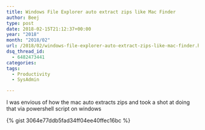 ```yaml
---
title: Windows File Explorer auto extract zips like Mac Finder
author: Beej
type: post
date: 2018-02-15T21:12:37+00:00
year: "2018"
month: "2018/02"
url: /2018/02/windows-file-explorer-auto-extract-zips-like-mac-finder.html
dsq_thread_id:
  - 6482473441
categories:
tags:
  - Productivity
  - SysAdmin

---
```

I was envious of how the mac auto extracts zips and took a shot at doing that via powershell script on windows
<!--more-->

{% gist 3064e77ddb5fad34ff04ee40ffec16bc %}
